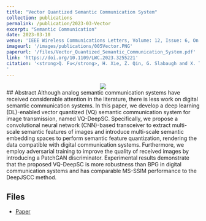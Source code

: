 ```yaml
---
title: "Vector Quantized Semantic Communication System"
collection: publications
permalink: /publication/2023-03-Vector
excerpt: "Semantic Communication"
date: 2023-03-10
venue: 'IEEE Wireless Communications Letters, Volume: 12, Issue: 6, On Page(s): 982-986'
imageurl: '/images/publications/005Vector.PNG'
paperurl: '/files/Vector_Quantized_Semantic_Communication_System.pdf'
link: 'https://doi.org/10.1109/LWC.2023.3255221'
citation: '<strong>Q. Fu</strong>, H. Xie, Z. Qin, G. Slabaugh and X. Tao, "Vector Quantized Semantic Communication System," in IEEE Wireless Communications Letters, doi: 10.1109/LWC.2023.3255221.
'
---
```

<center><img src = '/images/publications/005Vector.PNG'></center>
## Abstract
Although analog semantic communication systems have received considerable attention in the literature, there is less work on digital semantic communication systems. In this paper, we develop a deep learning (DL)-enabled vector quantized (VQ) semantic communication system for image transmission, named VQ-DeepSC. Specifically, we propose a convolutional neural network (CNN)-based transceiver to extract multi-scale semantic features of images and introduce multi-scale semantic embedding spaces to perform semantic feature quantization, rendering the data compatible with digital communication systems. Furthermore, we employ adversarial training to improve the quality of received images by introducing a PatchGAN discriminator. Experimental results demonstrate that the proposed VQ-DeepSC is more robustness than BPG in digital communication systems and has comparable MS-SSIM performance to the DeepJSCC method.

## Files
- [Paper](/files/Vector_Quantized_Semantic_Communication_System.pdf)
